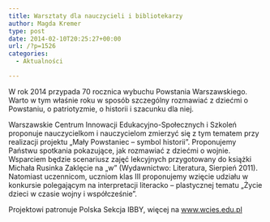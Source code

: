 ```yaml
---
title: Warsztaty dla nauczycieli i bibliotekarzy
author: Magda Kremer
type: post
date: 2014-02-10T20:25:27+00:00
url: /?p=1526
categories:
  - Aktualności

---
```

W rok 2014 przypada 70 rocznica wybuchu Powstania Warszawskiego. Warto w tym właśnie roku w sposób szczególny rozmawiać z dziećmi o Powstaniu, o patriotyzmie, o historii i szacunku dla niej.

Warszawskie Centrum Innowacji Edukacyjno-Społecznych i Szkoleń proponuje nauczycielkom i nauczycielom zmierzyć się z tym tematem przy realizacji projektu „Mały Powstaniec – symbol historii”. Proponujemy Państwu spotkania pokazujące, jak rozmawiać z dziećmi o wojnie. Wsparciem będzie scenariusz zajęć lekcyjnych przygotowany do książki Michała Rusinka Zaklęcie na „w” (Wydawnictwo: Literatura, Sierpień 2011). Natomiast uczennicom, uczniom klas III proponujemy wzięcie udziału w konkursie polegającym na interpretacji literacko – plastycznej tematu „Życie dzieci w czasie wojny i współcześnie”.

Projektowi patronuje Polska Sekcja IBBY, więcej na www.wcies.edu.pl

&nbsp;

&nbsp;